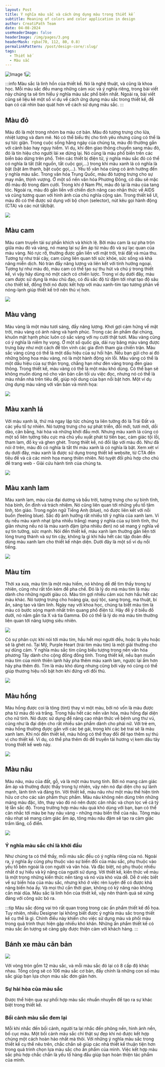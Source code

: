 ```yaml
---
layout: Post
title: Ý nghĩa màu sắc và cách ứng dụng màu trong thiết kế
subtitle: Meaning of colors and color application in design
author: CreatiPath Team
date: 04-08-2024
useHeaderImage: false
headerImage: /img/pages/3.png
headerMask: rgba(70, 112, 80, 0.8)
permalinkPattern: /post/design-core/:slug/
tags:
  - Thiết kế
  - Màu sắc
---
```


<img src="https://count-viewer.vercel.app//api/blog/view?url=https://creatipath.github.io/post/design-core/meaning-of-colors-and-color-application-in-design" alt="Image 1" style="float: left">


![](../../.vuepress/public/img/pages/3.png)

:::info
Màu sắc là linh hồn của thiết kế. Nó là nghệ thuật, và cũng là khoa học. Mỗi màu sắc đều mang những cảm xúc và ý nghĩa riêng, trong bài viết này chúng ta sẽ tìm hiểu ý nghĩa màu sắc phổ biến nhất. Ngoài ra, bài viết cũng sẽ liệu kê một số ví dụ về cách ứng dụng màu sắc trong thiết kế, để bạn có cái nhìn bao quát hơn về cách sử dụng màu sắc. 
:::

## Màu đỏ
Màu đỏ là một trong nhóm ba màu cơ bản. Màu đỏ tượng trưng cho lửa, nhiệt lượng và đam mê. Nó có thể biểu thị cho tình yêu nhưng cũng có thể là sự tức giận. Trong cuộc sống hằng ngày của chúng ta, màu đỏ thường gắn với cảnh báo hay nguy hiểm. Ví dụ, khi đèn giao thông chuyển sang màu đỏ, đó là tín hiệu cho người lái xe dừng lại. Nó cũng là màu phổ biến trên các biển báo dừng trên phố. Trên các thiết bị điện tử, ý nghĩa màu sắc đỏ có thể có nghĩa là tắt (tắt nguồn, tắt cuộc gọi,...) trong khi màu xanh lá có nghĩa là bật (bật âm thanh, bật cuộc gọi,...).
Yếu tố văn hóa cũng có ảnh hưởng đến ý nghĩa màu sắc. Trong văn hóa Trung Quốc, màu đỏ tượng trưng cho sự may mắn, thịnh vượng. Ở một số nền văn hóa Phương Đông, cô dâu sẽ mặc đồ màu đỏ trong đám cưới. Trong khi ở Nam Phi, màu đỏ lại là màu của tang tóc. Ngoài ra, màu đỏ gắn liền với chiến dịch nâng cao nhận thức về AIDS và cũng tương quan với hình ảnh của chủ nghĩa cộng sản.
Trong thiết kế UI, màu đỏ có thể được sử dụng với bộ chọn (selector), nút kêu gọi hành động (CTA) và các nút tắt/bật.
 
 ![](../../.vuepress/public/img/in-post/section2/1.png)
 
## Màu cam
Màu cam truyền tải sự phấn khích và khích lệ. Bởi màu cam là sự pha trộn giữa màu đỏ và vàng, nó mang lại sự ấm áp từ màu đỏ và sự lạc quan của màu vàng. Nó rực rỡ, thường được gắn liền với mặt trời, trái đất và mùa thu. Tương tự như trái cây, cam cũng liên quan tới sức khỏe, sức sống và khả năng miễn dịch. Nó tràn đầy năng lượng và liên kết với tính hướng ngoại.
Tương tự như màu đỏ, màu cam có thể tạo sự thu hút và chú ý trong thiết kế, vì vậy hãy dùng nó một cách có chiến lược. Trong ví dụ dưới đây, màu cam được sử dụng là màu chủ đạo, có đủ sắc độ từ đậm tới nhạt tạo độ sâu cho thiết kế, đồng thời nó được kết hợp với màu xanh-tím tạo tương phản về nóng-lạnh giúp thiết kế trở nên thú vị hơn.
 
 
 ![](../../.vuepress/public/img/in-post/section2/2.png)
 
## Màu vàng
Màu vàng là một màu tươi sáng, đầy năng lượng. Khơi gợi cảm hứng về mặt trời, màu vàng có ánh năng và hạnh phúc. Trong các ấn phẩm đại chúng, khuôn mặt hạnh phúc luôn có sắc vàng với nụ cười thật tươi.
Màu vàng cũng có ý nghĩa là niềm hy vọng. Ở một số quốc gia, dải ruy băng màu vàng được trưng bày như một cách để tôn vinh các gia đình tham gia chiến trận. Màu sắc vàng cũng có thể là một dấu hiệu của sự hối hận. Nếu bạn gửi cho ai đó những bông hoa màu vàng, nó là một hành động xin lỗi. Màu vàng có thể là một dấu hiệu của sự thận trọng, chẳng hạn như đèn vàng trong đèn giao thông.
Trong thiết kế, màu vàng có thể là một màu khó dùng. Có thể bạn sẽ không muốn dùng nó cho văn bản cần tối ưu việc đọc, nhưng nó có thể là màu nhấn nhá trên tiêu đề, giúp nội dung của bạn nổi bật hơn. Một ví dụ ứng dụng màu vàng với văn bản và minh họa:
 
 
 ![](../../.vuepress/public/img/in-post/section2/3.png)

## Màu xanh lá
Với màu xanh lá, thứ mà ngay lập tức chúng ta liên tưởng đó là Trái Đất và các yếu tố tự nhiên. Nó tượng trưng cho sự phát triển, đổi mới, tươi mới, dồi dào, cân bằng, hài hòa và những khởi đầu mới. Nhưng màu xanh lá cũng có một số liên tưởng tiêu cực mà chủ yếu xuất phát từ tiền bạc, cảm giác tội lỗi, tham lam, đố kỵ và ghen ghét.
Trong thiết kế, nó đối lập với màu đỏ. Như đã nói ở trên, màu đỏ có nghĩa là tắt thì màu xanh lá có nghĩa là bật. Xem xét ví dụ dưới đây, màu xanh lá được sử dụng trong thiết kế website, từ CTA đến tiêu đề và cả các minh họa mang thiên nhiên. Nó tuyệt đối phù hợp cho chủ đề trang web - Giải cứu hành tinh của chúng ta. 
 
 
 ![](../../.vuepress/public/img/in-post/section2/4.png)

## Màu xanh lam
Màu xanh lam, màu của đại dương và bầu trời, tượng trưng cho sự bình tĩnh, hòa bình, ổn định và trách nhiệm. Nó cũng liên quan tới những yếu tố tâm linh, tôn giáo. Trong ngôn ngữ Tiếng Anh (blue), nó được liên kết với nỗi buồn (feeling blue). Sắc độ ảnh hưởng rất nhiều tới ý nghĩa của xanh lam. Ví dụ nếu màu xanh nhạt (pha nhiều trắng) mang ý nghĩa của sự bình tĩnh, thư giãn nhưng nếu nó là màu xanh đậm (pha nhiều đen) nó sẽ mang ý nghĩa về sự tin tưởng, sức mạnh.
Nói đến thiết kế, màu xanh lam thường gắn liền tới lòng trung thành và sự tin cậy, không lạ gì khi hầu hết các tập đoàn đều dùng màu xanh lam cho thiết kế nhận diện. Dưới đây là một số ví dụ nổi tiếng.
 
 
 ![](../../.vuepress/public/img/in-post/section2/5.png)

## Màu tím
Thời xa xưa, màu tím là một màu hiếm, nó không dễ để tìm thấy trong tự nhiên, cũng như rất tốn kém để pha chế. Đó là lý do mà màu tím là màu dành cho những người giàu có. Màu tím gợi nhiều cảm xúc hơn hầu hết các màu khác. Nó tượng trưng cho hoàng gia, quý tộc, sang trọng, ma thuật, bí ẩn, sáng tạo và tâm linh.
Ngày nay với khoa học, chúng ta biết màu tím là màu có bước sóng mạnh nhất trên quang phổ điện từ. Hãy để ý ở biểu đồ dưới, nó nằm gần tia X và tia Gamma. Đó có thể là lý do mà màu tím thường liên quan tới năng lượng siêu nhiên.


 ![](../../.vuepress/public/img/in-post/section2/6.png)
 
Có sự phân cực khi nói tới màu tím, hầu hết mọi người đều, hoặc là yêu hoặc sẽ là ghét nó. Tại Mỹ, Purple Heart (trái tim màu tím) là một giải thưởng cho sự dũng cảm. Ý nghĩa màu sắc tím cũng biểu tượng trong nền văn hóa phương Tây dành cho cộng đồng đồng tính.
Trong thiết kế, nếu bạn muốn màu tím của mình thiên lạnh hãy pha thêm màu xanh lam, ngược lại ấm hơn hãy pha thêm đỏ. Tím là màu khó dùng nhưng cũng bởi vậy nó cũng có thể giúp thương hiệu nổi bật hơn khi đứng với đối thủ.
 
 
 ![](../../.vuepress/public/img/in-post/section2/7.png)
 
## Màu hồng
Màu hồng được coi là tông (tint) thay vì một màu, bởi nó vốn là màu được pha từ màu đỏ và trắng. Trong hầu hết các nền văn hóa, màu hồng đại diện cho nữ tính. Nó được sử dụng để nâng cao nhận thức về bệnh ung thư vú, cũng như là đại diện cho rất nhiều sản phẩm dành cho phái nữ. Với trẻ em, màu hồng thường được gắn với các bé gái, trong khi các bé trai sẽ là màu xanh lam.
Khi nói đến thiết kế, màu hồng có thể thay đổi để tạo thêm sự thú vị cho thiết kế. Ví dụ, có thể pha thêm đỏ để truyền tải hương vị kem dâu tây trong thiết kế web này.
 
 
 ![](../../.vuepress/public/img/in-post/section2/8.png)
 
## Màu nâu
Màu nâu, màu của đất, gỗ, và là một màu trung tính. Bởi nó mang cảm giác ấm áp và thường được thấy trong tự nhiên, vậy nên nó đại diện cho sự lành mạnh, lành tính và đáng tin.
Với thiết kế, màu nâu như một màu thể hiện tính hữu cơ cho các sản phẩm thực phẩm. Màu nâu không nên dùng trên những mảng màu đặc, lớn, thay vào đó nó nên được cân nhắc và chọn lọc về cả tỷ lệ lẫn sắc độ. Trong trường hợp màu nâu quá khó dùng với bạn, bạn có thể cân nhắc tới màu be hay nâu vàng - những màu biến thể của nâu. Tông màu nâu nhạt sẽ mang cảm giác ấm áp, tông màu nâu đậm sẽ tạo ra cảm giác trầm lắng, cổ điển.
 
 
 ![](../../.vuepress/public/img/in-post/section2/9.png)
 
### Ý nghĩa màu sắc chỉ là khởi đầu
Như chúng ta có thể thấy, mỗi màu sắc đều có ý nghĩa riêng của nó. Ngoài ra, ý nghĩa ấy cũng phụ thuộc vào sự biến đổi của màu sắc, phụ thuộc vào yếu tố bên ngoài là con người và văn hóa. Và đặc biệt, nó phụ thuộc nhiều nhất ở sự hiểu và kỹ năng của người sử dụng. Với thiết kế, kiến thức về màu là một trong những kiến thức nền tảng và nó vừa khó vừa dễ. Dễ ở việc biết về sự biến hóa của màu sắc, nhưng khó ở việc rèn luyện để có được khả năng biến hóa ấy. Và mọi thứ cần thời gian, không có kỹ năng nào không cần mài dũa. Màu sắc là linh hồn của thiết kế, vậy nên thành quả sẽ xứng đáng với công sức bỏ ra.

:::tip
Màu sắc đóng vai trò rất quan trọng trong các ấn phẩm thiết kế đồ họa. Tuy nhiên, nhiều Designer lại không biết được ý nghĩa màu sắc trong thiết kế cụ thể là gì. Chính điều này khiến cho việc sử dụng màu và phối màu trong quá trình thực hiện gặp nhiều khó khăn. Những ấn phẩm thiết kế có màu sắc ấn tượng sẽ càng gây được thiện cảm với khách hàng. 
:::

## Bánh xe màu căn bản


 ![](../../.vuepress/public/img/in-post/section2/10.png)
 
Với vòng tròn gồm 12 màu sắc, và mỗi màu sắc đó lại có 8 cấp độ khác nhau. Tổng cộng sẽ có 106 màu sắc cơ bản, đấy chính là những con số màu sắc giúp bạn lựa chọn màu sắc đơn giản hơn.
### Sự hài hòa của màu sắc
Được thể hiện qua sự phối hợp màu sắc nhuần nhuyễn để tạo ra sự khác biệt trong thiết kế.
### Bối cảnh màu sắc đem lại
Mỗi khi nhắc đến bối cảnh, người ta lại nhắc đến phông nền, hình ảnh nền, bố cục màu. Một bối cảnh màu sắc chỉ thật sự đẹp khi nó được kết hợp chúng một cách hoàn hảo nhất mà thôi.
Với những ý nghĩa màu sắc trong thiết kế cụ thể nêu trên, chắc chắn sẽ giúp các nhà thiết kế thuận tiện hơn trong quá trình chọn lựa màu sắc cho ấn phẩm của mình. Việc kết hợp màu sắc phù hợp chắc chắn là yếu tố hàng đầu giúp bạn hoàn thiện tác phẩm của mình.

